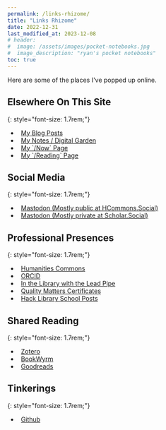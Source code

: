 ```yaml
---
permalink: /links-rhizome/
title: "Links Rhizome"
date: 2022-12-31
last_modified_at: 2023-12-08
# header: 
#  image: /assets/images/pocket-notebooks.jpg
#  image_description: "ryan's pocket notebooks"
toc: true
---
```

Here are some of the places I've popped up online.  

## Elsewhere On This Site
{: style="font-size: 1.7rem;"}  

<ul class="list-unstyled" role="list">
<li role="listitem">
    <a href="{{ '/posts' | relative_url }}" itemprop="sameAs" rel="nofollow noopener noreferrer" class="btn btn--primary btn--x-large" style="display: block;">
    <i class="fas fa-comment-dots" aria-hidden="true" style="margin-right: .5em;"></i>My Blog Posts
    </a>
</li>
<li role="listitem">
    <a href="{{ '/notes' | relative_url }}" itemprop="sameAs" rel="nofollow noopener noreferrer" class="btn btn--primary btn--x-large" style="display: block;">
    <i class="fas fa-seedling" aria-hidden="true" style="margin-right: .5em;"></i>My Notes / Digital Garden
    </a>
</li>
<li role="listitem">
    <a href="{{ '/now' | relative_url }}" itemprop="sameAs" rel="nofollow noopener noreferrer" class="btn btn--primary btn--x-large" style="display: block;">
    <i class="fas fa-user-clock" aria-hidden="true" style="margin-right: .5em;"></i>My `/Now` Page
    </a>
</li>
<li role="listitem">
    <a href="{{ '/reading' | relative_url }}" itemprop="sameAs" rel="nofollow noopener noreferrer" class="btn btn--primary btn--x-large" style="display: block;">
    <i class="fas fa-book-open" aria-hidden="true" style="margin-right: .5em;"></i>My `/Reading` Page
    </a>
</li>
</ul>

## Social Media  
{: style="font-size: 1.7rem;"}  

<ul class="list-unstyled" role="list">
<li role="listitem">
    <a href="https://hcommons.social/@ryanrandall" itemprop="sameAs" rel="me nofollow noopener noreferrer" class="btn btn--primary btn--x-large" style="display: block;">
    <i class="fab fa-mastodon" aria-hidden="true" style="margin-right: .5em;"></i>Mastodon (Mostly public at HCommons.Social)
    </a>
</li>
<li role="listitem">
    <a href="https://scholar.social/@foureyedsoul" itemprop="sameAs" rel="me nofollow noopener noreferrer" class="btn btn--primary btn--x-large" style="display: block;">
    <i class="fab fa-mastodon" aria-hidden="true" style="margin-right: .5em;"></i>Mastodon (Mostly private at Scholar.Social)
    </a>
</li>
</ul>

## Professional Presences  
{: style="font-size: 1.7rem;"}  

<ul class="list-unstyled" role="list">
<li role="listitem">
    <a href="https://hcommons.org/members/foureyedsoul/" itemprop="sameAs" rel="nofollow noopener noreferrer" class="btn btn--primary btn--x-large" style="display: block;">
    <i class="fas fa-university" aria-hidden="true" style="margin-right: .5em;"></i>Humanities Commons
    </a>
</li>
<li role="listitem">
    <a href="https://orcid.org/0000-0003-4499-7255" itemprop="sameAs" rel="nofollow noopener noreferrer" class="btn btn--primary btn--x-large" style="display: block;">
    <i class="ai ai-orcid" aria-hidden="true" style="margin-right: .5em;"></i>ORCID
    </a>
</li>
<li role="listitem">
    <a href="http://www.inthelibrarywiththeleadpipe.org/about/editorial-board/ryan-randall/" itemprop="sameAs" rel="nofollow noopener noreferrer" class="btn btn--primary btn--x-large" style="display: block;">
    <i class="ai ai-open-access" aria-hidden="true" style="margin-right: .5em;"></i>In the Library with the Lead Pipe
  </a>
</li>
<li role="listitem">
    <a href="https://www.credly.com/users/ryan-randall.95ecfee0" itemprop="sameAs" rel="nofollow noopener noreferrer" class="btn btn--primary btn--x-large" style="display: block;">
    <i class="fas fa-certificate" aria-hidden="true" style="margin-right: .5em;"></i>Quality Matters Certificates
  </a>
</li>
<li role="listitem">
    <a href="https://hacklibschool.wordpress.com/author/ryanprandall/" itemprop="sameAs" rel="nofollow noopener noreferrer" class="btn btn--primary btn--x-large" style="display: block;">
    <i class="fas fa-pencil-alt" aria-hidden="true" style="margin-right: .5em;"></i>Hack Library School Posts
  </a>
</li>

</ul>

## Shared Reading  
{: style="font-size: 1.7rem;"}  

<ul class="list-unstyled" role="list">
<li role="listitem">
    <a href="https://www.zotero.org/ryanprandall" itemprop="sameAs" rel="nofollow noopener noreferrer" class="btn btn--primary btn--x-large" style="display: block;">
    <i class="ai ai-zotero" aria-hidden="true" style="margin-right: .5em;"></i>Zotero
    </a>
</li>
<li role="listitem">
    <a href="https://bookwyrm.social/user/foureyedsoul" itemprop="sameAs" rel="me nofollow noopener noreferrer" class="btn btn--primary btn--x-large" style="display: block;">
    <i class="fas fa-fw fa-book" aria-hidden="true" style="margin-right: .5em;"></i>BookWyrm
    </a>
</li>
<li role="listitem">
    <a href="http://goodreads.com/user/show/2077359-ryan" itemprop="sameAs" rel="nofollow noopener noreferrer" class="btn btn--primary btn--x-large" style="display: block;">
    <i class="fas fa-fw fa-book" aria-hidden="true" style="margin-right: .5em;"></i>Goodreads
    </a>
</li>
</ul>

## Tinkerings  
{: style="font-size: 1.7rem;"}  

<ul class="list-unstyled" role="list">
<li role="listitem">
    <a href="https://github.com/ryan-p-randall" itempromp="sameAs" rel="nofollow noopener noreferrer" class="btn btn--primary btn--x-large" style="display: block;">
    <i class="fab fa-fw fa-github" aria-hidden="true" style="margin-right: .5em;"></i>Github
    </a>
</li>
</ul>